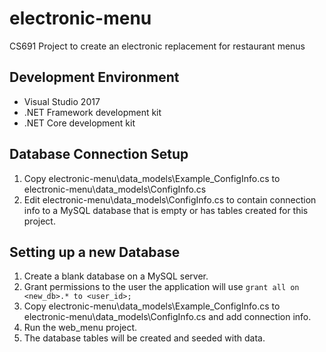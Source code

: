 # electronic-menu
CS691 Project to create an electronic replacement for restaurant menus

## Development Environment

- Visual Studio 2017
- .NET Framework development kit
- .NET Core development kit

## Database Connection Setup
1. Copy electronic-menu\data_models\Example_ConfigInfo.cs to electronic-menu\data_models\ConfigInfo.cs
1. Edit electronic-menu\data_models\ConfigInfo.cs to contain connection info to a MySQL database that is empty or has tables created for this project. 

## Setting up a new Database
1. Create a blank database on a MySQL server.
1. Grant permissions to the user the application will use `grant all on <new_db>.* to <user_id>;`
1. Copy electronic-menu\data_models\Example_ConfigInfo.cs to electronic-menu\data_models\ConfigInfo.cs and add connection info.
1. Run the web_menu project.
1. The database tables will be created and seeded with data.